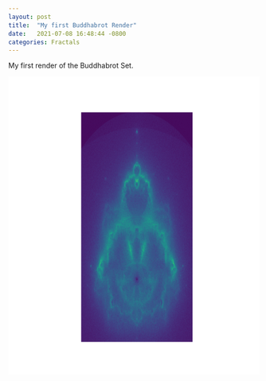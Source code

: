 ```yaml
---
layout: post
title:  "My first Buddhabrot Render"
date:   2021-07-08 16:48:44 -0800
categories: Fractals
---
```

My first render of the Buddhabrot Set. <br clear="all">
<div style="text-align: center;"><img src="/images/buddhabrot.png" width="900" height="600" alt=""></div>

 

